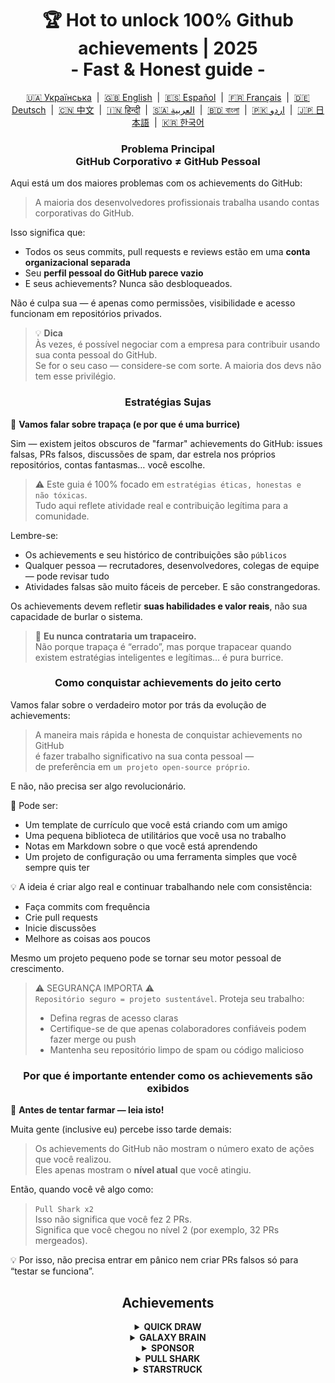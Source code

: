 <h1 align="center">
   🏆 Hot to unlock 100% Github achievements | 2025<br/>
   - Fast & Honest guide -
</h1>

<div align="center">
  <a href="locale/README_UA.md">🇺🇦 Українська</a> &nbsp;|&nbsp;
  <a href="../README.md">🇬🇧 English</a> &nbsp;|&nbsp;
  <a href="locale/README_ES.md">🇪🇸 Español</a> &nbsp;|&nbsp;
  <a href="locale/README_FR.md">🇫🇷 Français</a> &nbsp;|&nbsp;
  <a href="locale/README_DE.md">🇩🇪 Deutsch</a> &nbsp;|&nbsp;
  <a href="locale/README_ZH.md">🇨🇳 中文</a> &nbsp;|&nbsp;
  <a href="locale/README_HI.md">🇮🇳 हिन्दी</a> &nbsp;|&nbsp;
  <a href="locale/README_AR.md">🇸🇦 العربية</a> &nbsp;|&nbsp;
  <a href="locale/README_BN.md">🇧🇩 বাংলা</a> &nbsp;|&nbsp;
  <a href="locale/README_UR.md">🇵🇰 اردو</a> &nbsp;|&nbsp;
  <a href="locale/README_JA.md">🇯🇵 日本語</a> &nbsp;|&nbsp;
  <a href="locale/README_KO.md">🇰🇷 한국어</a>
</div>
<h3 align="center">
   Problema Principal<br/>
   GitHub Corporativo ≠ GitHub Pessoal
</h3>

Aqui está um dos maiores problemas com os achievements do GitHub:

> A maioria dos desenvolvedores profissionais trabalha usando contas corporativas do GitHub.

Isso significa que:
- Todos os seus commits, pull requests e reviews estão em uma **conta organizacional separada**
- Seu **perfil pessoal do GitHub parece vazio**
- E seus achievements? Nunca são desbloqueados.

Não é culpa sua — é apenas como permissões, visibilidade e acesso funcionam em repositórios privados.

> 💡 **Dica**  
> Às vezes, é possível negociar com a empresa para contribuir usando sua conta pessoal do GitHub.  
> Se for o seu caso — considere-se com sorte. A maioria dos devs não tem esse privilégio.

<h3 align="center">Estratégias Sujas</h3>

🚫 <b>Vamos falar sobre trapaça (e por que é uma burrice)</b>

Sim — existem jeitos obscuros de "farmar" achievements do GitHub: issues falsas, PRs falsos, discussões de spam, dar estrela nos próprios repositórios, contas fantasmas… você escolhe.

> ⚠️ Este guia é 100% focado em <code>estratégias éticas, honestas e não tóxicas</code>.  
> Tudo aqui reflete atividade real e contribuição legítima para a comunidade.

Lembre-se:
- Os achievements e seu histórico de contribuições são <code>públicos</code>
- Qualquer pessoa — recrutadores, desenvolvedores, colegas de equipe — pode revisar tudo
- Atividades falsas são muito fáceis de perceber. E são constrangedoras.

Os achievements devem refletir <strong>suas habilidades e valor reais</strong>, não sua capacidade de burlar o sistema.

> 💬 <strong>Eu nunca contrataria um trapaceiro.</strong><br>
> Não porque trapaça é “errado”, mas porque trapacear quando existem estratégias inteligentes e legítimas… é pura burrice.

<h3 align="center">Como conquistar achievements do jeito certo</h3>

Vamos falar sobre o verdadeiro motor por trás da evolução de achievements:

> A maneira mais rápida e honesta de conquistar achievements no GitHub  
> é fazer trabalho significativo na sua conta pessoal —  
> de preferência em <code>um projeto open-source próprio</code>.

E não, não precisa ser algo revolucionário.

🎯 Pode ser:
- Um template de currículo que você está criando com um amigo
- Uma pequena biblioteca de utilitários que você usa no trabalho
- Notas em Markdown sobre o que você está aprendendo
- Um projeto de configuração ou uma ferramenta simples que você sempre quis ter

💡 A ideia é criar algo real e continuar trabalhando nele com consistência:
* Faça commits com frequência
* Crie pull requests
* Inicie discussões
* Melhore as coisas aos poucos

Mesmo um projeto pequeno pode se tornar seu motor pessoal de crescimento.

> ⚠️ SEGURANÇA IMPORTA ⚠️  
> <code>Repositório seguro = projeto sustentável</code>. Proteja seu trabalho:
> * Defina regras de acesso claras
> * Certifique-se de que apenas colaboradores confiáveis podem fazer merge ou push
> * Mantenha seu repositório limpo de spam ou código malicioso

<h3 align="center">Por que é importante entender como os achievements são exibidos</h3>

🧠 <b>Antes de tentar farmar — leia isto!</b>

Muita gente (inclusive eu) percebe isso tarde demais:

> Os achievements do GitHub não mostram o número exato de ações que você realizou.  
> Eles apenas mostram o <strong>nível atual</strong> que você atingiu.

Então, quando você vê algo como:

> <code>Pull Shark x2</code>  
> Isso não significa que você fez 2 PRs.  
> Significa que você chegou no nível 2 (por exemplo, 32 PRs mergeados).

💡 Por isso, não precisa entrar em pânico nem criar PRs falsos só para “testar se funciona”.

<h2 align="center">Achievements</h2>

<details>
    <summary align="center"><b>QUICK DRAW</b></summary>
<blockquote>Feche uma issue ou PR em até 5 minutos após criá-la.</blockquote>
<div align="center">
    <img src="badges/quick-draw.png" alt="QuickDraw" width="140">
</div>

Vamos ser honestos — esse aqui é mais uma piada do que um feito 😅  
É tão fácil de conseguir que quase não conta… mas ei, ainda é um badge no seu perfil!

<ol>
    <li>Crie um pull request</li>
    <li>Feche-o imediatamente</li>
</ol>

<blockquote>
   <b>⚠️ Não precisa criar PRs falsos. ⚠️</b><br/>
   Basta fechar e reabrir qualquer PR real durante o trabalho — isso também conta.
</blockquote>
</details>

<details>
    <summary align="center"><b>GALAXY BRAIN</b></summary>
<blockquote>Tenha sua resposta marcada como aceita em uma GitHub Discussion.</blockquote>
<div align="center">
    <img src="badges/galaxy-brain.png" alt="Galaxy Brain">
</div>

O Galaxy Brain recompensa pessoas que dão <strong>respostas realmente úteis</strong> em Discussões.  
Se o autor do tópico marcar sua resposta como aceita — o badge é seu.

Você pode totalmente farmar esse achievement no seu próprio repositório open-source.  
E mais do que legítimo — isso é uma <strong>boa prática</strong> para qualquer equipe.

Você vai aprender como:
<ul>
    <li>Manter a comunicação estruturada e fácil de encontrar</li>
    <li>Guardar decisões importantes de forma rastreável</li>
    <li>Manter sua equipe alinhada e ciente das conversas-chave</li>
</ul>

🚀 Houston, temos um problema! 🚀  
Mesmo que sua resposta seja correta e resolva o problema — raramente alguém a marca como aceita.  
Lembretes são ignorados, e você é deixado no vácuo. Cruel, mas real.

Em vez de depender de desconhecidos, tente isso:
> Farme Galaxy Brain em um <strong>ambiente controlado</strong>:
* Junte-se a amigos ou colegas
* Responda perguntas reais deles
* Peça que eles marquem sua resposta como aceita, se ela ajudou

`🧩 Estratégia 1: Resolva o problema de um amigo`

<ol>
    <li>Encontre repositórios públicos relacionados à sua stack</li>
    <li>Verifique se as Discussões estão ativadas</li>
    <li>Quando alguém próximo te perguntar algo que você sabe — ajude</li>
    <li>Depois disso, faça o seguinte:
         <ul>
            <li>Peça para essa pessoa abrir uma Discussion com um breve contexto que você forneceu</li>
            <li>Responda lá com a mesma explicação</li>
            <li>Peça que ela marque sua resposta como aceita</li>
         </ul>
    </li>
</ol>

✅ Essa estratégia é honesta, útil, e cria recursos duradouros para a comunidade.

`🛠️ Estratégia 2: Use Discussões no seu próprio repositório`

Se você mantém um projeto open-source, <code>mova discussões importantes para o GitHub Discussions</code>.

1. Ative Discussions nas configurações do repositório
2. Sempre que surgir uma decisão ou debate — abra um tópico público
3. Dê respostas claras e construtivas que ajudem na decisão
4. Se outra pessoa iniciar o tópico — ela poderá marcar sua resposta como aceita

✅ Essa estratégia:
- Constrói um histórico transparente de decisões
- Mostra liderança e iniciativa
- Mantém a equipe alinhada
- E sim — te dá o badge!
</details>

<details>
    <summary align="center"><b>SPONSOR</b></summary>
<blockquote>🐺 Jogue uma moeda para o seu bruxo</blockquote>
<div align="center">
    <img src="badges/sponsor.png" alt="Sponsor" width="140">
</div>

Apoie financeiramente um desenvolvedor ou projeto open-source via GitHub Sponsors.

<div align="center">
   <br/>
   Para ganhar esse badge, basta doar para qualquer iniciativa open-source.<br/>
   Pode ser uma ferramenta que você usa todos os dias.<br/>
   Pode ser um repositório que salvou seu final de semana.<br/>
   Ou talvez seja um dev que você realmente admira.<br/>
   <br/>
</div>

💡 Mesmo uma pequena doação faz uma grande diferença. Ela demonstra gratidão, respeito e mantém o espírito do open-source vivo.

> ❤️ Se este guia te ajudou — sinta-se à vontade para `patrocinar este repositório`.  
> É a melhor forma de dizer “obrigado” pelo esforço.
</details>

<details>
    <summary align="center"><b>PULL SHARK</b></summary>
<blockquote>Tenha seu pull request mergeado por outra pessoa.</blockquote>
<div align="center">
    <img src="badges/pull-shark.png" alt="Pull Shark">
</div>

A forma mais fácil de começar é trabalhar em um projeto open-source próprio — algo que já falamos acima.  
Basta criar pull requests reais e úteis e pedir para seus colaboradores revisarem e fazerem o merge.

⭐ Esse é o achievement que mais <strong>impulsiona suas habilidades</strong> no GitHub — ele te força a escrever código limpo, testável e fácil de revisar.

> 💡 **Dica 0: Faça PRs pequenos e atômicos**  
Muitos iniciantes caem na armadilha dos “mega PRs”: colocando tudo em um único pull request gigante.  
Mas para conquistar o Pull Shark (e evoluir como dev), você precisa escrever PRs pequenos e objetivos:  
<code>bem definidos, fáceis de ler, revisar e testar</code>.  
Não é só pelo badge — <strong>é como os profissionais trabalham</strong>.

> 🤝 **Dica 1: Conquiste “Pair Extraordinaire” ao mesmo tempo**  
> Faça pair programming com um colega. Codem juntos, revisem código um do outro.  
> Use a tag <code>Co-authored-by:</code> para mostrar o esforço colaborativo.  
> Assim vocês progridem em dois achievements de uma vez — jogada inteligente!

> 🎯 **Dica 2: Dê YOLOs de presente**  
> Se você criou um PR pequeno e seguro — deixe seu colega fazer o merge <em>sem review</em>, para que ele desbloqueie o badge YOLO.  
> Você entrega valor, ele ganha um achievement. <code>ganha-ganha</code>!
</details>

<details>
    <summary align="center"><b>STARSTRUCK</b></summary>
<blockquote>Crie um repositório que receba um grande número de estrelas.</blockquote>
<div align="center">
    <img src="badges/starstruck.png" alt="Starstruck">
</div>

Este é um dos achievements mais difíceis e respeitados no GitHub.  
Ele reflete seu impacto real na comunidade e não pode ser conquistado com ações rotineiras.  
Recrutadores e devs levam isso a sério.

Não há checklist ou atalho para desbloquear este aqui —  
Você precisa identificar um problema real da comunidade… e resolvê-lo. Só isso.

🎯 Eu vejo dois caminhos realistas:

<ol>
    <li><strong>Criar um produto de software</strong><br>
        Vamos ser sinceros — isso exige habilidades excepcionais e anos de experiência para identificar o problema certo.  
        Provavelmente não será seu primeiro repositório.
    </li>
    <li><strong>Criar um repositório com valor real em forma de recurso</strong><br>
        Por exemplo: um guia bem escrito, um config starter útil, uma pequena ferramenta CLI ou até uma lista curada de ferramentas (awesome list).
    </li>
</ol>

<blockquote><strong>⭐ Dá uma estrelinha aí, mano! ⭐</strong><br>
Este repositório é um ótimo exemplo de um recurso feito para ajudar a comunidade.  
Se este guia te ajudou — deixa uma estrela 🫡
</blockquote>

---

### 🧠 Como encontrar uma ideia digna de estrelas?

Foque na dor. Aprenda a percebê-la. Aqui vão algumas dicas:

1. **Google autocomplete** — veja o que as pessoas pesquisam:  
   `"github how to..."`, `"vite storybook setup..."` etc.

2. **Issues & Discussions** em frameworks que você usa:  
   Se alguém pede algo e aquilo recebe muitos 👍 — é uma necessidade real.

3. **Preste atenção à frustração** — toda vez que alguém (ou você) diz:  
   *“Isso é um saco!”* ou *“Poxa, queria que isso existisse…”* — isso é um sinal.

Depois é simples: **crie a solução**.  
Organize num repositório limpo, com um README claro — e compartilhe!

</details>
